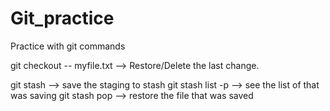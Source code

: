 # Git_practice
Practice with git commands



git checkout -- myfile.txt --> Restore/Delete the last change.

git stash --> save the staging to stash 
git stash list -p --> see the list of that was saving
git stash pop --> restore the file that was saved 
